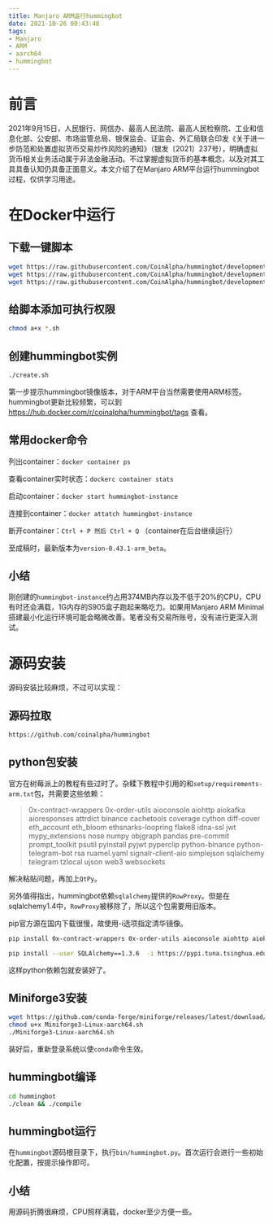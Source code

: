 ```yaml
---
title: Manjaro ARM运行hummingbot
date: 2021-10-26 09:43:48
tags:
- Manjaro
- ARM
- aarch64
- hummingbot
---
```


# 前言
2021年9月15日，人民银行、网信办、最高人民法院、最高人民检察院、工业和信息化部、公安部、市场监管总局、银保监会、证监会、外汇局联合印发《关于进一步防范和处置虚拟货币交易炒作风险的通知》（银发〔2021〕237号），明确虚拟货币相关业务活动属于非法金融活动。不过掌握虚拟货币的基本概念，以及对其工具具备认知仍具备正面意义。本文介绍了在Manjaro ARM平台运行hummingbot过程，仅供学习用途。

# 在Docker中运行

## 下载一键脚本
```bash
wget https://raw.githubusercontent.com/CoinAlpha/hummingbot/development/installation/docker-commands/create.sh
wget https://raw.githubusercontent.com/CoinAlpha/hummingbot/development/installation/docker-commands/start.sh
wget https://raw.githubusercontent.com/CoinAlpha/hummingbot/development/installation/docker-commands/update.sh
```
## 给脚本添加可执行权限
```bash
chmod a+x *.sh
```
## 创建hummingbot实例
```bash
./create.sh
```
第一步提示hummingbot镜像版本，对于ARM平台当然需要使用ARM标签。hummingbot更新比较频繁，可以到 https://hub.docker.com/r/coinalpha/hummingbot/tags 查看。

## 常用docker命令
列出container：`docker container ps`

查看container实时状态：`dockerc container stats`

启动container：`docker start hummingbot-instance`

连接到container：`docker attatch hummingbot-instance`

断开container：`Ctrl + P 然后 Ctrl + Q` （container在后台继续运行）

至成稿时，最新版本为`version-0.43.1-arm_beta`。

## 小结
刚创建的`hummingbot-instance`约占用374MB内存以及不低于20%的CPU，CPU有时还会满载，1G内存的S905盒子跑起来略吃力。如果用Manjaro ARM Minimal搭建最小化运行环境可能会略微改善。笔者没有交易所账号，没有进行更深入测试。
# 源码安装
源码安装比较麻烦，不过可以实现：
## 源码拉取
```bash
https://github.com/coinalpha/hummingbot
```

## python包安装
官方在树莓派上的教程有些过时了。杂糅下教程中引用的和`setup/requirements-arm.txt`包，共需要这些依赖：
 > 0x-contract-wrappers 0x-order-utils aioconsole aiohttp aiokafka aioresponses attrdict binance cachetools coverage cython diff-cover eth_account eth_bloom ethsnarks-loopring flake8 idna-ssl jwt mypy_extensions nose numpy objgraph pandas pre-commit prompt_toolkit psutil pyinstall pyjwt pyperclip python-binance python-telegram-bot rsa ruamel.yaml signalr-client-aio simplejson sqlalchemy telegram tzlocal ujson web3 websockets 

解决粘贴问题，再加上`QtPy`。

另外值得指出，hummingbot依赖`sqlalchemy`提供的`RowProxy`。但是在sqlalchemy1.4中，`RowProxy`被移除了，所以这个包需要用旧版本。

pip官方源在国内下载很慢，故使用-i选项指定清华镜像。

```bash
pip install 0x-contract-wrappers 0x-order-utils aioconsole aiohttp aiokafka aioresponses attrdict binance cachetools coverage cython diff-cover eth_account eth_bloom ethsnarks-loopring flake8 idna-ssl jwt mypy_extensions nose numpy objgraph pandas pre-commit prompt_toolkit psutil pyinstall pyjwt pyperclip python-binance python-telegram-bot rsa ruamel.yaml signalr-client-aio simplejson sqlalchemy telegram tzlocal ujson web3 websockets QtPy -i https://pypi.tuna.tsinghua.edu.cn/simple

pip install --user SQLAlchemy==1.3.6  -i https://pypi.tuna.tsinghua.edu.cn/simple

```
这样python依赖包就安装好了。

## Miniforge3安装
```bash
wget https://github.com/conda-forge/miniforge/releases/latest/download/Miniforge3-Linux-aarch64.sh
chmod u+x Miniforge3-Linux-aarch64.sh 
./Miniforge3-Linux-aarch64.sh 
```
装好后，重新登录系统以使`conda`命令生效。
## hummingbot编译
```bash
cd hummingbot
./clean && ./compile
```
## hummingbot运行
在`hummingbot`源码根目录下，执行`bin/hummingbot.py`。首次运行会进行一些初始化配置，按提示操作即可。

## 小结
用源码折腾很麻烦，CPU照样满载，docker至少方便一些。
